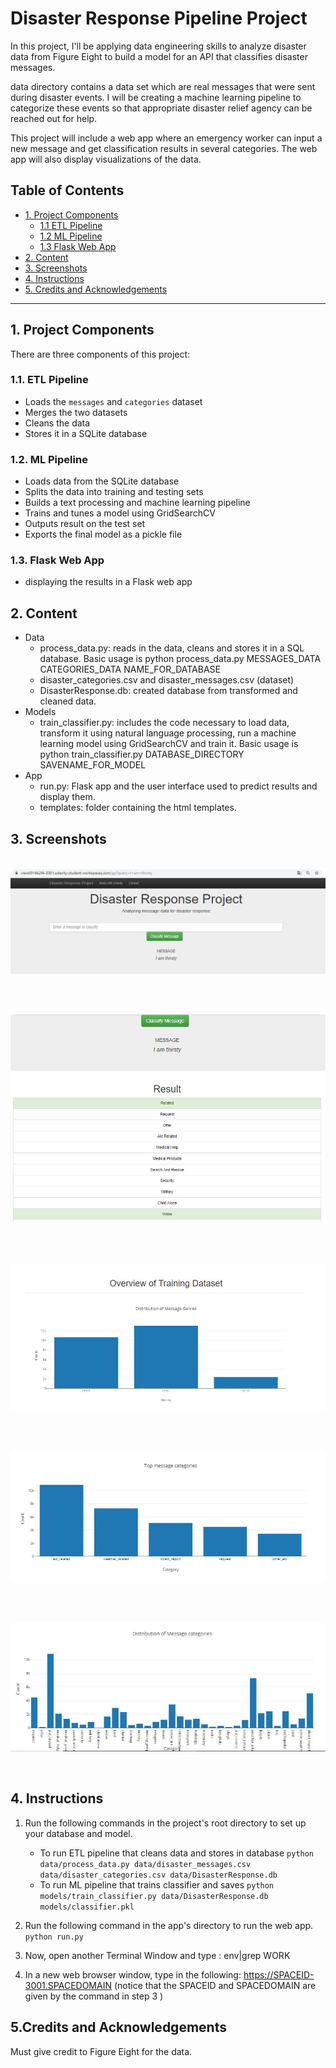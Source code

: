 # Disaster Response Pipeline Project

In this project, I'll be applying data engineering skills to analyze disaster data from Figure Eight to build a model for an API that classifies disaster messages.

data directory contains a data set which are real messages that were sent during disaster events. I will be creating a machine learning pipeline to categorize these events so that appropriate disaster relief agency can be reached out for help.

This project will include a web app where an emergency worker can input a new message and get classification results in several categories. The web app will also display visualizations of the data.


## Table of Contents

- [1. Project Components](#component)
   - [1.1 ETL Pipeline](#etl)
   - [1.2 ML Pipeline](#ml)
   - [1.3 Flask Web App](#flask)
- [2. Content](#content)
- [3. Screenshots](#screen)
- [4. Instructions](#inst)
- [5. Credits and Acknowledgements](#credits)

***

<a id='component'></a>

## 1. Project Components

There are three components of this project:

<a id='etl'></a>
### 1.1. ETL Pipeline

- Loads the `messages` and `categories` dataset
- Merges the two datasets
- Cleans the data
- Stores it in a SQLite database

<a id='ml'></a>
### 1.2. ML Pipeline

- Loads data from the SQLite database
- Splits the data into training and testing sets
- Builds a text processing and machine learning pipeline
- Trains and tunes a model using GridSearchCV
- Outputs result on the test set
- Exports the final model as a pickle file

<a id='flask'></a>
### 1.3. Flask Web App

- displaying the results in a Flask web app

<a id='content'></a>
## 2. Content
- Data
  - process_data.py: reads in the data, cleans and stores it in a SQL database. Basic usage is python process_data.py MESSAGES_DATA CATEGORIES_DATA NAME_FOR_DATABASE
  - disaster_categories.csv and disaster_messages.csv (dataset)
  - DisasterResponse.db: created database from transformed and cleaned data.
- Models
  - train_classifier.py: includes the code necessary to load data, transform it using natural language processing, run a machine learning model using GridSearchCV and train it. Basic usage is python train_classifier.py DATABASE_DIRECTORY SAVENAME_FOR_MODEL  
- App
  - run.py: Flask app and the user interface used to predict results and display them.
  - templates: folder containing the html templates.

<a id='screen'></a>
## 3. Screenshots

&nbsp;
  &nbsp;
![Drag Racing](screenshots/Capture2.JPG)

&nbsp;

&nbsp;
  &nbsp;
![Drag Racing](screenshots/Capture1.JPG)

&nbsp;

&nbsp;
  &nbsp;
![Drag Racing](screenshots/Capture3.JPG)

&nbsp;

&nbsp;
  &nbsp;
![Drag Racing](screenshots/Capture4.JPG)

&nbsp;

&nbsp;
  &nbsp;
![Drag Racing](screenshots/Capture5.JPG)

&nbsp;

<a id='inst'></a>
## 4. Instructions

1. Run the following commands in the project's root directory to set up your database and model.

    - To run ETL pipeline that cleans data and stores in database
        `python data/process_data.py data/disaster_messages.csv data/disaster_categories.csv data/DisasterResponse.db`
    - To run ML pipeline that trains classifier and saves
        `python models/train_classifier.py data/DisasterResponse.db models/classifier.pkl`

2. Run the following command in the app's directory to run the web app.
    `python run.py`

3. Now, open another Terminal Window and type : env|grep WORK

4.  In a new web browser window, type in the following: https://SPACEID-3001.SPACEDOMAIN (notice that the SPACEID and SPACEDOMAIN are given by the command in step 3 )

## 5.Credits and Acknowledgements<a name="credits"></a>
Must give credit to Figure Eight for the data.


